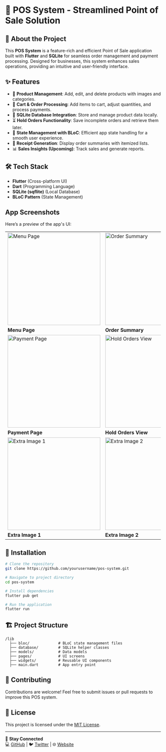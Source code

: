 # 🛒 POS System - Streamlined Point of Sale Solution

## 🚀 About the Project

This **POS System** is a feature-rich and efficient Point of Sale application built with **Flutter** and **SQLite** for seamless order management and payment processing. Designed for businesses, this system enhances sales operations, providing an intuitive and user-friendly interface.

## ✨ Features

- 📌 **Product Management**: Add, edit, and delete products with images and categories.
- 🛒 **Cart & Order Processing**: Add items to cart, adjust quantities, and process payments.
- 💾 **SQLite Database Integration**: Store and manage product data locally.
- ⏳ **Hold Orders Functionality**: Save incomplete orders and retrieve them later.
- 🔄 **State Management with BLoC**: Efficient app state handling for a smooth user experience.
- 📑 **Receipt Generation**: Display order summaries with itemized lists.
- 📊 **Sales Insights (Upcoming)**: Track sales and generate reports.

## 🛠️ Tech Stack

- **Flutter** (Cross-platform UI)
- **Dart** (Programming Language)
- **SQLite (sqflite)** (Local Database)
- **BLoC Pattern** (State Management)

## App Screenshots

Here’s a preview of the app's UI:

<div align="center">
  <table>
    <tr>
      <td><img src="https://github.com/user-attachments/assets/839e186e-aa15-42ba-850b-8709b3eea187" alt="Menu Page" width="300"></td>
      <td><img src="https://github.com/user-attachments/assets/557c50cd-82f0-4d25-8e00-836ee5e23bd2" alt="Order Summary" width="300"></td>
    </tr>
    <tr>
      <td><b>Menu Page</b></td>
      <td><b>Order Summary</b></td>
    </tr>
    <tr>
      <td><img src="https://github.com/user-attachments/assets/bf33c9b6-4836-4671-a012-13af8cc59983" alt="Payment Page" width="300"></td>
      <td><img src="https://github.com/user-attachments/assets/31946f91-db01-4c26-890d-aeb8bd48655d" alt="Hold Orders View" width="300"></td>
    </tr>
    <tr>
      <td><b>Payment Page</b></td>
      <td><b>Hold Orders View</b></td>
    </tr>
    <tr>
      <td><img src="https://github.com/user-attachments/assets/4e6d1f6c-51b7-493c-8ca3-a91474808218" alt="Extra Image 1" width="300"></td>
      <td><img src="https://github.com/user-attachments/assets/1f1cc6b1-0c52-4f0c-871d-b1a699266fad" alt="Extra Image 2" width="300"></td>
    </tr>
    <tr>
      <td><b>Extra Image 1</b></td>
      <td><b>Extra Image 2</b></td>
    </tr>
  </table>
</div>



## 🔧 Installation

```sh
# Clone the repository
git clone https://github.com/yourusername/pos-system.git

# Navigate to project directory
cd pos-system

# Install dependencies
flutter pub get

# Run the application
flutter run
```

## 🏗️ Project Structure

```plaintext
/lib
  ├── bloc/             # BLoC state management files
  ├── database/         # SQLite helper classes
  ├── models/           # Data models
  ├── pages/            # UI screens
  ├── widgets/          # Reusable UI components
  ├── main.dart         # App entry point
```

## 📌 Contributing

Contributions are welcome! Feel free to submit issues or pull requests to improve this POS system.

## 📜 License

This project is licensed under the [MIT License](LICENSE).

---

🔗 **Stay Connected**\
💻 [GitHub](https://github.com/yourusername) | 🐦 [Twitter](https://twitter.com/yourhandle) | 🌐 [Website](https://yourwebsite.com)

